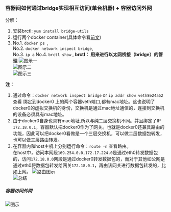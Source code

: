### 容器间如何通过bridge实现相互访问(单台机器) + 容器访问外网  

分解：
1. 安装brctl: `yum install bridge-utils`
2. 运行两个docker container(具体命令看[前文](https://github.com/momokanni/docker/blob/master/README.md))
3. No.1. `docker ps `,  
   No.2. ` docker network inspect bridge `,  
   No.3.   ` ip a `
   No.4. ` brctl show ` , **brctl： 用来进行以太网桥接（bridge）的管理** 
![图示一](https://github.com/momokanni/docker/blob/master/piture/bridge_2.png)  
![图示二](https://github.com/momokanni/docker/blob/master/piture/bridge_3.png)  
![图示三](https://github.com/momokanni/docker/blob/master/piture/bridge_4.png)  

**注：**
1. 通过命令：`docker network inspect bridge` or ` ip addr show veth8e24a52 ` 查看 绑定到docker0 上的两个容器veth端口,都有mac地址。这也说明了docker0的虚拟交换机的身份，交换机是通过mac地址通信的，连接到交换机的设备必须具有mac地址。  
2. 由于docker0自身也具有mac地址,所以与纯二层交换机不同。并且绑定了IP `172.18.0.1`，容器默认把docker0作为了网关。也就是docker0还兼具路由的功能，因此可以把docker0看做是一个三层交换机，可以做二层数据包转发，也可以做三层路由转发。  
3. 在容器内和host主机上分别运行命令：`route -n` 查看路由。  
   在host中，访问本网段`169.254.0.0,172.17.224.0`是通过eth0转发数据包的，访问`172.18.0.0`网段是通过docker0转发数据包的，而对于其他如公网是通过eth0将数据包转发给网关`172.18.0.1`，再由该网关进行数据包转发的，比如上网。
![路由图示](https://github.com/momokanni/docker/blob/master/piture/bridge_6.png)  
![总结](https://github.com/momokanni/docker/blob/master/piture/bridge_1.png)

##### 容器访问外网
![图示](https://github.com/momokanni/docker/blob/master/piture/bridge_5.png)
